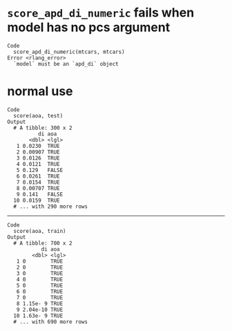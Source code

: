 # `score_apd_di_numeric` fails when model has no pcs argument

    Code
      score_apd_di_numeric(mtcars, mtcars)
    Error <rlang_error>
      `model` must be an `apd_di` object

# normal use

    Code
      score(aoa, test)
    Output
      # A tibble: 300 x 2
              di aoa  
           <dbl> <lgl>
       1 0.0230  TRUE 
       2 0.00907 TRUE 
       3 0.0126  TRUE 
       4 0.0121  TRUE 
       5 0.129   FALSE
       6 0.0261  TRUE 
       7 0.0154  TRUE 
       8 0.00707 TRUE 
       9 0.141   FALSE
      10 0.0159  TRUE 
      # ... with 290 more rows

---

    Code
      score(aoa, train)
    Output
      # A tibble: 700 x 2
               di aoa  
            <dbl> <lgl>
       1 0        TRUE 
       2 0        TRUE 
       3 0        TRUE 
       4 0        TRUE 
       5 0        TRUE 
       6 0        TRUE 
       7 0        TRUE 
       8 1.15e- 9 TRUE 
       9 2.04e-10 TRUE 
      10 1.63e- 9 TRUE 
      # ... with 690 more rows

